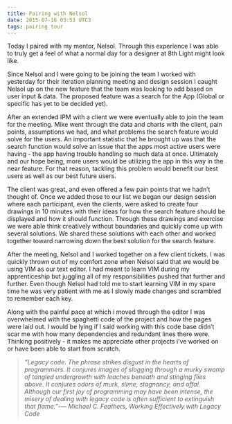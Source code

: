 ```yaml
---
title: Pairing with Nelsol
date: 2015-07-16 03:53 UTC3
tags: pairing tour
---
```


Today I paired with my mentor, Nelsol. Through this experience I was able to truly get a feel of what a normal day for a designer at 8th Light might look like.

Since Nelsol and I were going to be joining the team I worked with yesterday for their iteration planning meeting and design session I caught Nelsol up on the new feature that the team was looking to add based on user input & data. The proposed feature was a search for the App (Global or specific has yet to be decided yet).

After an extended IPM with a client we were eventually able to join the team for the meeting. Mike went through the data and charts with the client, pain points, assumptions we had, and what problems the search feature would solve for the users. An important statistic that he brought up was that the search function would solve an issue that the apps most active users were having - the app having trouble handling so much data at once. Ultimately and our hope being, more users would be utilizing the app in this way in the near feature. For that reason, tackling this problem would benefit our best users as well as our best future users.

The client was great, and even offered a few pain points that we hadn’t thought of. Once we added those to our list we began our design session where each participant, even the clients, were asked to create four drawings in 10 minutes with their ideas for how the search feature should be displayed and how it should function. Through these drawings and exercise we were able think creatively without boundaries and quickly come up with several solutions. We shared these solutions with each other and worked together toward narrowing down the best solution for the search feature.

After the meeting, Nelsol and I worked together on a few client tickets. I was quickly thrown out of my comfort zone when Nelsol said that we would be using VIM as our text editor. I had meant to learn VIM during my apprenticeship but juggling all of my responsibilities pushed that further and further. Even though Nelsol had told me to start learning VIM in my spare time he was very patient with me as I slowly made changes and scrambled to remember each key.

Along with the painful pace at which i moved through the editor I was overwhelmed with the spaghetti code of the project and how the pages were laid out. I would be lying if I said working with this code base didn’t scar me with how many dependencies and redundant lines there were. Thinking positively - it makes me appreciate other projects i’ve worked on or have been able to start from scratch.


>*“Legacy code. The phrase strikes disgust in the hearts of programmers. It conjures images of slogging through a murky swamp of tangled undergrowth with leaches beneath and stinging flies above. It conjures odors of murk, slime, stagnancy, and offal. Although our first joy of programming may have been intense, the misery of dealing with legacy code is often sufficient to extinguish that flame.﻿”-― Michael C. Feathers, Working Effectively with Legacy Code*